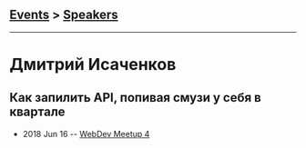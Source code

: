 ## [Events](../README.md) > [Speakers](../speakers.md)
---

# Дмитрий Исаченков

## Как запилить API, попивая смузи у себя в квартале
- 2018 Jun 16 -- [WebDev Meetup 4](https://www.youtube.com/watch?v=Yv8BhypGbII)    
